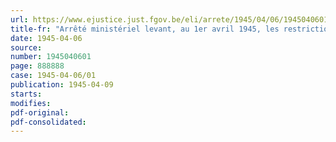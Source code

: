 ```yaml
---
url: https://www.ejustice.just.fgov.be/eli/arrete/1945/04/06/1945040601/justel
title-fr: "Arrêté ministériel levant, au 1er avril 1945, les restrictions en matière d'heures d'ouverture et de fermeture des établissements de vente (abrogé par AM 01-03-1946, art. 1)"
date: 1945-04-06
source:
number: 1945040601
page: 888888
case: 1945-04-06/01
publication: 1945-04-09
starts:
modifies:
pdf-original:
pdf-consolidated:
---
```


